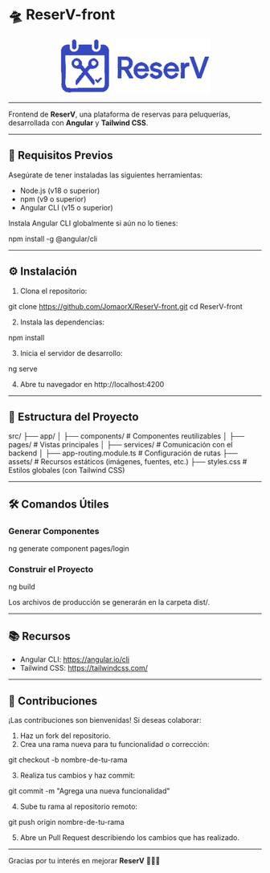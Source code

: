 # 🛸 ReserV-front

<p align="center">
<img src="https://raw.githubusercontent.com/JomaorX/ReserV-front/refs/heads/main/public/reserV-LogoM%20-%20mediano.png" alt="ReserV logo">
</p>

---

Frontend de **ReserV**, una plataforma de reservas para peluquerías, desarrollada con **Angular** y **Tailwind CSS**.

---

## 🚀 Requisitos Previos

Asegúrate de tener instaladas las siguientes herramientas:

- Node.js (v18 o superior)
- npm (v9 o superior)
- Angular CLI (v15 o superior)

Instala Angular CLI globalmente si aún no lo tienes:

npm install -g @angular/cli

---

## ⚙️ Instalación

1. Clona el repositorio:

git clone https://github.com/JomaorX/ReserV-front.git
cd ReserV-front

2. Instala las dependencias:

npm install

3. Inicia el servidor de desarrollo:

ng serve

4. Abre tu navegador en http://localhost:4200

---

## 🧱 Estructura del Proyecto

src/
├── app/
│   ├── components/            # Componentes reutilizables
│   ├── pages/                 # Vistas principales
│   ├── services/              # Comunicación con el backend
│   ├── app-routing.module.ts  # Configuración de rutas
├── assets/                    # Recursos estáticos (imágenes, fuentes, etc.)
├── styles.css                 # Estilos globales (con Tailwind CSS)

---

## 🛠️ Comandos Útiles

### Generar Componentes

ng generate component pages/login

### Construir el Proyecto

ng build

Los archivos de producción se generarán en la carpeta dist/.

---

## 📚 Recursos

- Angular CLI: https://angular.io/cli
- Tailwind CSS: https://tailwindcss.com/

---

## 🤝 Contribuciones

¡Las contribuciones son bienvenidas! Si deseas colaborar:

1. Haz un fork del repositorio.
2. Crea una rama nueva para tu funcionalidad o corrección:

git checkout -b nombre-de-tu-rama

3. Realiza tus cambios y haz commit:

git commit -m "Agrega una nueva funcionalidad"

4. Sube tu rama al repositorio remoto:

git push origin nombre-de-tu-rama

5. Abre un Pull Request describiendo los cambios que has realizado.

---

Gracias por tu interés en mejorar **ReserV** 💇‍♀️✨

